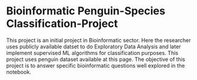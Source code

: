 # Bioinformatic Penguin-Species Classification-Project

This project is an initial project in Bioinformatic sector. Here the researcher uses publicly available datset to do Exploratory Data Analysis and later implement supervised ML algorithms for classification purposes. 
This project uses penguin dataset available at this page. The objective of this project is to answer specific bioinformatic questions well explored in the notebook.
